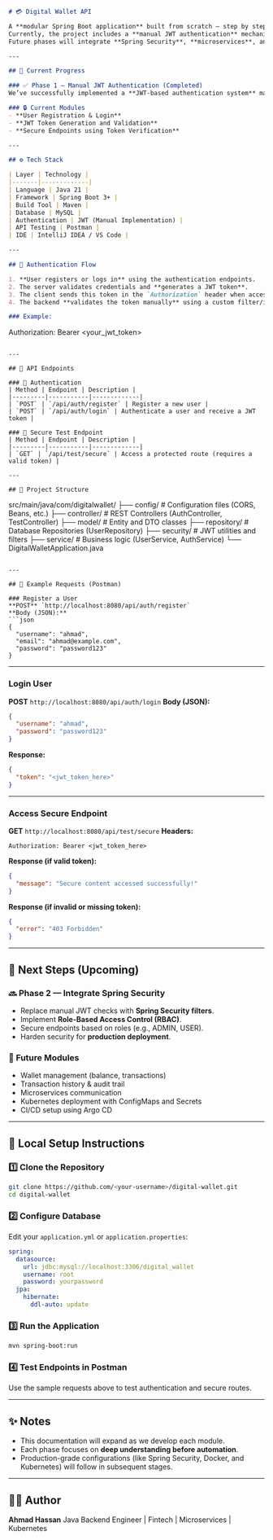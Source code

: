 ```markdown
# 💳 Digital Wallet API

A **modular Spring Boot application** built from scratch — step by step — following a production-grade architecture.  
Currently, the project includes a **manual JWT authentication** mechanism (without Spring Security yet).  
Future phases will integrate **Spring Security**, **microservices**, and **Kubernetes deployment** for a full-scale enterprise setup.

---

## 🚀 Current Progress

### ✅ Phase 1 — Manual JWT Authentication (Completed)
We’ve successfully implemented a **JWT-based authentication system** manually, without relying on Spring Security, to deeply understand the authentication workflow.

### 🔒 Current Modules
- **User Registration & Login**
- **JWT Token Generation and Validation**
- **Secure Endpoints using Token Verification**

---

## ⚙️ Tech Stack

| Layer | Technology |
|-------|-------------|
| Language | Java 21 |
| Framework | Spring Boot 3+ |
| Build Tool | Maven |
| Database | MySQL |
| Authentication | JWT (Manual Implementation) |
| API Testing | Postman |
| IDE | IntelliJ IDEA / VS Code |

---

## 🧠 Authentication Flow

1. **User registers or logs in** using the authentication endpoints.
2. The server validates credentials and **generates a JWT token**.
3. The client sends this token in the `Authorization` header when accessing secure routes.
4. The backend **validates the token manually** using a custom filter/interceptor.

### Example:
```

Authorization: Bearer <your_jwt_token>

```

---

## 📡 API Endpoints

### 🔐 Authentication
| Method | Endpoint | Description |
|---------|-----------|-------------|
| `POST` | `/api/auth/register` | Register a new user |
| `POST` | `/api/auth/login` | Authenticate a user and receive a JWT token |

### 🧩 Secure Test Endpoint
| Method | Endpoint | Description |
|---------|-----------|-------------|
| `GET` | `/api/test/secure` | Access a protected route (requires a valid token) |

---

## 🧱 Project Structure

```

src/main/java/com/digitalwallet/
├── config/                # Configuration files (CORS, Beans, etc.)
├── controller/            # REST Controllers (AuthController, TestController)
├── model/                 # Entity and DTO classes
├── repository/            # Database Repositories (UserRepository)
├── security/              # JWT utilities and filters
├── service/               # Business logic (UserService, AuthService)
└── DigitalWalletApplication.java

````

---

## 🧾 Example Requests (Postman)

### Register a User
**POST** `http://localhost:8080/api/auth/register`  
**Body (JSON):**
```json
{
  "username": "ahmad",
  "email": "ahmad@example.com",
  "password": "password123"
}
````

---

### Login User

**POST** `http://localhost:8080/api/auth/login`
**Body (JSON):**

```json
{
  "username": "ahmad",
  "password": "password123"
}
```

**Response:**

```json
{
  "token": "<jwt_token_here>"
}
```

---

### Access Secure Endpoint

**GET** `http://localhost:8080/api/test/secure`
**Headers:**

```
Authorization: Bearer <jwt_token_here>
```

**Response (if valid token):**

```json
{
  "message": "Secure content accessed successfully!"
}
```

**Response (if invalid or missing token):**

```json
{
  "error": "403 Forbidden"
}
```

---

## 🧭 Next Steps (Upcoming)

### 🔜 Phase 2 — Integrate Spring Security

* Replace manual JWT checks with **Spring Security filters**.
* Implement **Role-Based Access Control (RBAC)**.
* Secure endpoints based on roles (e.g., ADMIN, USER).
* Harden security for **production deployment**.

### 🧩 Future Modules

* Wallet management (balance, transactions)
* Transaction history & audit trail
* Microservices communication
* Kubernetes deployment with ConfigMaps and Secrets
* CI/CD setup using Argo CD

---

## 🧰 Local Setup Instructions

### 1️⃣ Clone the Repository

```bash
git clone https://github.com/<your-username>/digital-wallet.git
cd digital-wallet
```

### 2️⃣ Configure Database

Edit your `application.yml` or `application.properties`:

```yaml
spring:
  datasource:
    url: jdbc:mysql://localhost:3306/digital_wallet
    username: root
    password: yourpassword
  jpa:
    hibernate:
      ddl-auto: update
```

### 3️⃣ Run the Application

```bash
mvn spring-boot:run
```

### 4️⃣ Test Endpoints in Postman

Use the sample requests above to test authentication and secure routes.

---

## ✨ Notes

* This documentation will expand as we develop each module.
* Each phase focuses on **deep understanding before automation**.
* Production-grade configurations (like Spring Security, Docker, and Kubernetes) will follow in subsequent stages.

---

## 🧑‍💻 Author

**Ahmad Hassan**
Java Backend Engineer | Fintech | Microservices | Kubernetes
```

